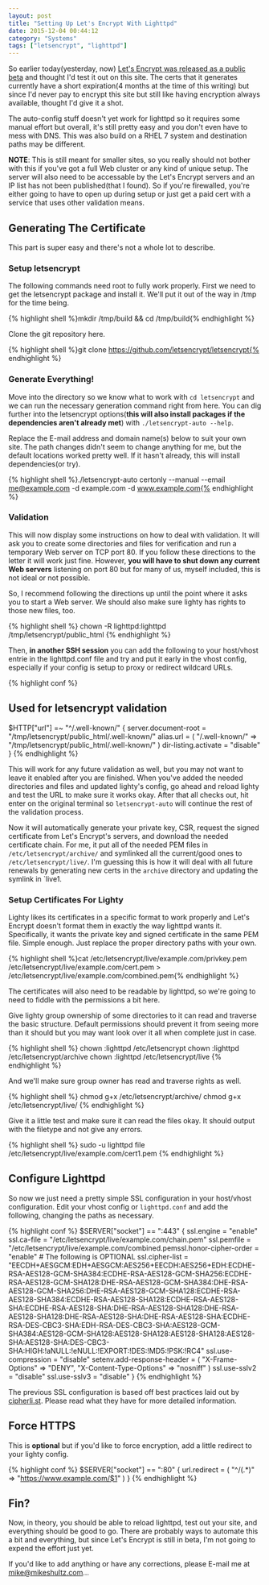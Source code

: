```yaml
---
layout: post
title: "Setting Up Let's Encrypt With Lighttpd"
date: 2015-12-04 00:44:12
category: "Systems"
tags: ["letsencrypt", "lighttpd"]
---
```


So earlier today(yesterday, now) <a href="https://letsencrypt.org/2015/12/03/entering-public-beta.html" onclick="window.open(this.href); return false;">Let's Encrypt was released as a public beta</a> and thought I'd test it out on this site.  The certs that it generates currently have a short expiration(4 months at the time of this writing) but since I'd never pay to encrypt this site but still like having encryption always available, thought I'd give it a shot.

The auto-config stuff doesn't yet work for lighttpd so it requires some manual effort but overall, it's still pretty easy and you don't even have to mess with DNS.  This was also build on a RHEL 7 system and destination paths may be different.

**NOTE**: This is still meant for smaller sites, so you really should not bother with this if you've got a full Web cluster or any kind of unique setup.  The server will also need to be accessable by the Let's Encrypt servers and an IP list has not been published(that I found).  So if you're firewalled, you're either going to have to open up during setup or just get a paid cert with a service that uses other validation means.

## Generating The Certificate

This part is super easy and there's not a whole lot to describe.

### Setup letsencrypt

The following commands need root to fully work properly.  First we need to get the letsencrypt package and install it.  We'll put it out of the way in /tmp for the time being.

{% highlight shell %}mkdir /tmp/build && cd /tmp/build{% endhighlight %}

Clone the git repository here.

{% highlight shell %}git clone https://github.com/letsencrypt/letsencrypt{% endhighlight %}

### Generate Everything!

Move into the directory so we know what to work with `cd letsencrypt` and we can run the necessary generation command right from here.  You can dig further into the letsencrypt options(**this will also install packages if the dependencies aren't already met**) with `./letsencrypt-auto --help`.

Replace the E-mail address and domain name(s) below to suit your own site.  The path changes didn't seem to change anything for me, but the default locations worked pretty well.  If it hasn't already, this will install dependencies(or try).

{% highlight shell %}./letsencrypt-auto certonly --manual --email me@example.com -d example.com -d www.example.com{% endhighlight %}

### Validation

This will now display some instructions on how to deal with validation.  It will ask you to create some directories and files for verification and run a temporary Web server on TCP port 80.  If you follow these directions to the letter it will work just fine.  However, **you will have to shut down any current Web servers** listening on port 80 but for many of us, myself included, this is not ideal or not possible.

So, I recommend following the directions up until the point where it asks you to start a Web server.  We should also make sure lighty has rights to those new files, too.

{% highlight shell %}
chown -R lighttpd:lighttpd /tmp/letsencrypt/public_html
{% endhighlight %}

Then, **in another SSH session** you can add the following to your host/vhost entrie in the lighttpd.conf file and try and put it early in the vhost config, especially if your config is setup to proxy or redirect wildcard URLs.

{% highlight conf %}
## Used for letsencrypt validation
$HTTP["url"] =~ "^/.well-known/" {
    server.document-root = "/tmp/letsencrypt/public_html/.well-known/"
    alias.url = ( "/.well-known/" => "/tmp/letsencrypt/public_html/.well-known/" )
    dir-listing.activate = "disable"
}
{% endhighlight %}

This will work for any future validation as well, but you may not want to leave it enabled after you are finished.  When you've added the needed directories and files and updated lighty's config, go ahead and reload lighty and test the URL to make sure it works okay. After that all checks out, hit enter on the original terminal so `letsencrypt-auto` will continue the rest of the validation process.

Now it will automatically generate your private key, CSR, request the signed certificate from Let's Encrypt's servers, and download the needed certificate chain.  For me, it put all of the needed PEM files in `/etc/letsencrypt/archive/` and symlinked all the current/good ones to `/etc/letsencrypt/live/`.  I'm guessing this is how it will deal with all future renewals by generating new certs in the `archive` directory and updating the symlink in `live1.  

### Setup Certificates For Lighty

Lighty likes its certificates in a specific format to work properly and Let's Encrypt doesn't format them in exactly the way lighttpd wants it.  Specifically, it wants the private key and signed certificate in the same PEM file.  Simple enough.  Just replace the proper directory paths with your own.

{% highlight shell %}cat /etc/letsencrypt/live/example.com/privkey.pem /etc/letsencrypt/live/example.com/cert.pem > /etc/letsencrypt/live/example.com/combined.pem{% endhighlight %}

The certificates will also need to be readable by lighttpd, so we're going to need to fiddle with the permissions a bit here.

Give lighty group ownership of some directories to it can read and traverse the basic structure.  Default permissions should prevent it from seeing more than it should but you may want look over it all when complete just in case.

{% highlight shell %}
chown :lighttpd /etc/letsencrypt
chown :lighttpd /etc/letsencrypt/archive
chown :lighttpd /etc/letsencrypt/live
{% endhighlight %}

And we'll make sure group owner has read and traverse rights as well.

{% highlight shell %}
chmod g+x /etc/letsencrypt/archive/
chmod g+x /etc/letsencrypt/live/
{% endhighlight %}

Give it a little test and make sure it can read the files okay. It should output with the filetype and not give any errors.

{% highlight shell %}
sudo -u lighttpd file /etc/letsencrypt/live/example.com/cert1.pem
{% endhighlight %}

## Configure Lighttpd

So now we just need a pretty simple SSL configuration in your host/vhost configuration.  Edit your vhost config or `lighttpd.conf` and add the following, changing the paths as necessary.

{% highlight conf %}
$SERVER["socket"] == ":443" {
    ssl.engine              = "enable"
    ssl.ca-file             = "/etc/letsencrypt/live/example.com/chain.pem"
    ssl.pemfile             = "/etc/letsencrypt/live/example.com/combined.pemssl.honor-cipher-order  = "enable"
    # The following is OPTIONAL
    ssl.cipher-list         = "EECDH+AESGCM:EDH+AESGCM:AES256+EECDH:AES256+EDH:ECDHE-RSA-AES128-GCM-SHA384:ECDHE-RSA-AES128-GCM-SHA256:ECDHE-RSA-AES128-GCM-SHA128:DHE-RSA-AES128-GCM-SHA384:DHE-RSA-AES128-GCM-SHA256:DHE-RSA-AES128-GCM-SHA128:ECDHE-RSA-AES128-SHA384:ECDHE-RSA-AES128-SHA128:ECDHE-RSA-AES128-SHA:ECDHE-RSA-AES128-SHA:DHE-RSA-AES128-SHA128:DHE-RSA-AES128-SHA128:DHE-RSA-AES128-SHA:DHE-RSA-AES128-SHA:ECDHE-RSA-DES-CBC3-SHA:EDH-RSA-DES-CBC3-SHA:AES128-GCM-SHA384:AES128-GCM-SHA128:AES128-SHA128:AES128-SHA128:AES128-SHA:AES128-SHA:DES-CBC3-SHA:HIGH:!aNULL:!eNULL:!EXPORT:!DES:!MD5:!PSK:!RC4"
    ssl.use-compression     = "disable"
    setenv.add-response-header = (
        "X-Frame-Options" => "DENY",
        "X-Content-Type-Options" => "nosniff"
    )
    ssl.use-sslv2           = "disable"
    ssl.use-sslv3           = "disable"
}
{% endhighlight %}

The previous SSL configuration is based off best practices laid out by <a href="https://cipherli.st/" onclick="window.open(this.href); return false;">cipherli.st</a>.  Please read what they have for more detailed information.

## Force HTTPS

This is **optional** but if you'd like to force encryption, add a little redirect to your lighty config.

{% highlight conf %}
$SERVER["socket"] == ":80" {
    url.redirect = (
        "^/(.*)" => "https://www.example.com/$1"
    )
}
{% endhighlight %}

## Fin?

Now, in theory, you should be able to reload lighttpd, test out your site, and everything should be good to go.  There are probably ways to automate this a bit and everything, but since Let's Encrypt is still in beta, I'm not going to expend the effort just yet. 

If you'd like to add anything or have any corrections, please E-mail me at <a href="mailto:mike@mikeshultz.com">mike@mikeshultz.com</a>...